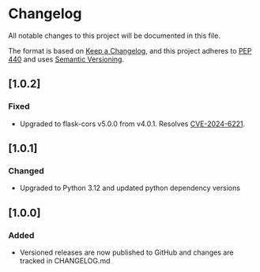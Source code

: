 # Changelog

All notable changes to this project will be documented in this file.

The format is based on [Keep a Changelog](https://keepachangelog.com/en/1.0.0/),
and this project adheres to [PEP 440](https://www.python.org/dev/peps/pep-0440/)
and uses [Semantic Versioning](https://semver.org/spec/v2.0.0.html).

## [1.0.2]
### Fixed
- Upgraded to flask-cors v5.0.0 from v4.0.1. Resolves [CVE-2024-6221](https://github.com/asfadmin/grfn-distribution/security/dependabot/6).

## [1.0.1]
### Changed
- Upgraded to Python 3.12 and updated python dependency versions

## [1.0.0]
### Added
- Versioned releases are now published to GitHub and changes are tracked in CHANGELOG.md
